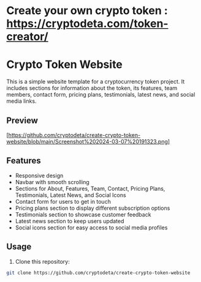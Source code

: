 # Create your own crypto token : https://cryptodeta.com/token-creator/

# Crypto Token Website

This is a simple website template for a cryptocurrency token project. It includes sections for information about the token, its features, team members, contact form, pricing plans, testimonials, latest news, and social media links.

## Preview

[https://github.com/cryptodeta/create-crypto-token-website/blob/main/Screenshot%202024-03-07%20191323.png]

## Features

- Responsive design
- Navbar with smooth scrolling
- Sections for About, Features, Team, Contact, Pricing Plans, Testimonials, Latest News, and Social Icons
- Contact form for users to get in touch
- Pricing plans section to display different subscription options
- Testimonials section to showcase customer feedback
- Latest news section to keep users updated
- Social icons section for easy access to social media profiles

## Usage

1. Clone this repository:

```bash
git clone https://github.com/cryptodeta/create-crypto-token-website
